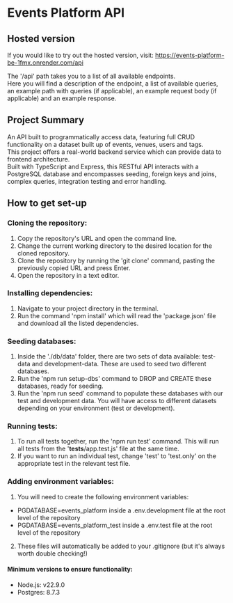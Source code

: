 # Events Platform API

## Hosted version
If you would like to try out the hosted version, visit: https://events-platform-be-1fmx.onrender.com/api

The '/api' path takes you to a list of all available endpoints.  
Here you will find a description of the endpoint, a list of available queries, an example path with queries (if applicable), an example request body (if applicable) and an example response.

## Project Summary
An API built to programmatically access data, featuring full CRUD functionality on a dataset built up of events, venues, users and tags.  
This project offers a real-world backend service which can provide data to frontend architecture.  
Built with TypeScript and Express, this RESTful API interacts with a PostgreSQL database and encompasses seeding, foreign keys and joins, complex queries, integration testing and error handling.

## How to get set-up
### Cloning the repository:
1) Copy the repository's URL and open the command line.
2) Change the current working directory to the desired location for the cloned repository.
3) Clone the repository by running the 'git clone' command, pasting the previously copied URL and press Enter.
4) Open the repository in a text editor.

### Installing dependencies:
1) Navigate to your project directory in the terminal.
2) Run the command 'npm install' which will read the 'package.json' file and download all the listed dependencies.

### Seeding databases:
1) Inside the './db/data' folder, there are two sets of data available: test-data and development-data. These are used to seed two different databases.
2) Run the 'npm run setup-dbs' command to DROP and CREATE these databases, ready for seeding.
3) Run the 'npm run seed' command to populate these databases with our test and development data. You will have access to different datasets depending on your environment (test or development).

### Running tests:
1) To run all tests together, run the 'npm run test' command. This will run all tests from the '__tests__/app.test.js' file at the same time.
2) If you want to run an individual test, change 'test' to 'test.only' on the appropriate test in the relevant test file.

### Adding environment variables:
1) You will need to create the following environment variables:
- PGDATABASE=events_platform inside a .env.development file at the root level of the repository
- PGDATABASE=events_platform_test inside a .env.test file at the root level of the repository
2) These files will automatically be added to your .gitignore (but it's always worth double checking!)

#### Minimum versions to ensure functionality:
- Node.js: v22.9.0
- Postgres: 8.7.3